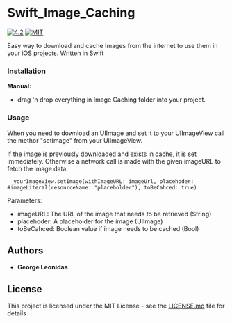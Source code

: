 # Swift_Image_Caching

[![4.2](https://img.shields.io/badge/Swift-4.0-green.svg)](https://developer.apple.com/swift/)
[![MIT](https://img.shields.io/github/license/mashape/apistatus.svg)](https://opensource.org/licenses/MIT)

Easy way to download and cache Images from the internet to use them in your iOS projects.
Written in Swift

### Installation

**Manual:**

- drag 'n drop everything in Image Caching folder into your project.

### Usage

When you need to download an UIImage and set it to your UIImageView call the methor "setImage" from your UIImageView.

If the image is previously downloaded and exists in cache, it is set immediately. Otherwise a network call is made with the given imageURL to fetch the image data.

````
  yourImageView.setImage(withImageURL: imageUrl, placehoder: #imageLiteral(resourceName: "placeholder"), toBeCahced: true)

````

Parameters:
- imageURL: The URL of the image that needs to be retrieved (String)
- placehoder: A placeholder for the image (UIImage)
- toBeCahced: Boolean value if image needs to be cached (Bool)

## Authors

* **George Leonidas**

## License

This project is licensed under the MIT License - see the [LICENSE.md](LICENSE.md) file for details
